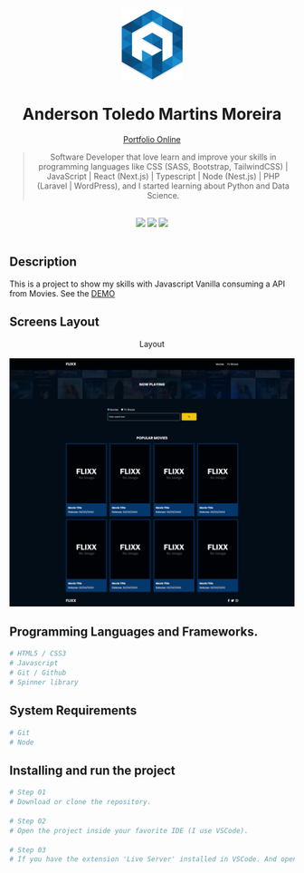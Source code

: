 <div align="center">
  <img src="readme/logo/favicon.png" />
  <h1>Anderson Toledo Martins Moreira</h1>
  <a href="http://www.atmm.dev" target="_blank">Portfolio Online</a>

> Software Developer that love learn and improve your skills in programming languages like CSS (SASS, Bootstrap, TailwindCSS) | JavaScript | React (Next.js) | Typescript | Node (Nest.js) | PHP (Laravel | WordPress), and I started learning about Python and Data Science.
</div>
<br >
<!-- References for Create budgets :: https://shields.io/category/build -->
<div align="center">
  <!-- <img src="https://img.shields.io/static/v1?label=Status&message=Development&color=tomato"/> -->
  <img src="https://img.shields.io/static/v1?label=Status&message=Complete&color=darkgreen"/>
  <img src="https://img.shields.io/static/v1?label=CSS&message=3.0&color=blue"/>
  <!-- <img src="https://img.shields.io/static/v1?label=TailwindCSS&message=4.0&color=purple"/>
  <img src="https://img.shields.io/static/v1?label=Bootstrap&message=5.3.x&color=DeepPink"/> -->
  <img src="https://img.shields.io/static/v1?label=JavaScript&message=ES6&color=yellow"/>
  <!-- <img src="https://img.shields.io/static/v1?label=TypeScript&message=5.7&color=darkgray"/> 
  <img src="https://img.shields.io/static/v1?label=Node&message=22.14.0&color=green"/>
  <img src="https://img.shields.io/static/v1?label=Nest.js&message=11.0.10&color=brown"/>
  <img src="https://img.shields.io/static/v1?label=React&message=19.0&color=darkblue"/>
  <img src="https://img.shields.io/static/v1?label=Next.js&message=15.1.7&color=black"/>
  <img src="https://img.shields.io/static/v1?label=PHP&message=8.4&color=lightblue"/>
  <img src="https://img.shields.io/static/v1?label=Laravel&message=11&color=red"/>
  <img src="https://img.shields.io/static/v1?label=WordPress&message=6.7.2&color=darkcyan"/>-->
</div>

<br >

## Description
This is a project to show my skills with Javascript Vanilla consuming a API from Movies. See the [DEMO](https://flixx-movies-javascript.vercel.app/)

## Screens Layout
<div align="center">
  Layout <br><br>
  <img src="readme/layout/layout.jpg" alt="Login"/>
</div>

## Programming Languages and Frameworks.
```bash
# HTML5 / CSS3
# Javascript
# Git / Github
# Spinner library
```

## System Requirements
```bash
# Git
# Node
```

## Installing and run the project

```bash
# Step 01 
# Download or clone the repository. 

# Step 02 
# Open the project inside your favorite IDE (I use VSCode). 

# Step 03 
# If you have the extension 'Live Server' installed in VSCode. And open the index.html.


```
